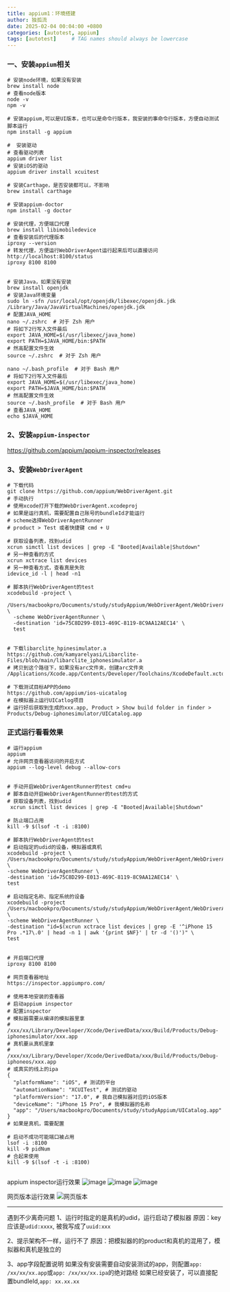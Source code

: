 ```yaml
---
title: appium1：环境搭建
author: 独孤流
date: 2025-02-04 00:04:00 +0800
categories: [autotest, appium]
tags: [autotest]     # TAG names should always be lowercase
---
```


### 一、安装`appium`相关
```
# 安装node环境，如果没有安装
brew install node
# 查看node版本
node -v
npm -v

# 安装appium,可以是UI版本，也可以是命令行版本，我安装的事命令行版本，方便自动测试脚本运行
npm install -g appium

#  安装驱动
# 查看驱动列表
appium driver list
# 安装iOS的驱动
appium driver install xcuitest

# 安装Carthage，是否安装都可以，不影响
brew install carthage

# 安装appium-doctor
npm install -g doctor

# 安装代理，方便端口代理
brew install libimobiledevice
# 查看安装后的代理版本
iproxy --version
# 转发代理，方便运行WebDriverAgent运行起来后可以直接访问 http://localhost:8100/status
iproxy 8100 8100


# 安装Java，如果没有安装
brew install openjdk
# 安装Java环境变量
sudo ln -sfn /usr/local/opt/openjdk/libexec/openjdk.jdk /Library/Java/JavaVirtualMachines/openjdk.jdk
# 配置JAVA_HOME
nano ~/.zshrc  # 对于 Zsh 用户
# 将如下2行写入文件最后
export JAVA_HOME=$(/usr/libexec/java_home)
export PATH=$JAVA_HOME/bin:$PATH
# 然高配置文件生效
source ~/.zshrc  # 对于 Zsh 用户

nano ~/.bash_profile  # 对于 Bash 用户
# 将如下2行写入文件最后
export JAVA_HOME=$(/usr/libexec/java_home)
export PATH=$JAVA_HOME/bin:$PATH
# 然高配置文件生效
source ~/.bash_profile  # 对于 Bash 用户
# 查看JAVA_HOME
echo $JAVA_HOME
```

### 2、安装`appium-inspector`
https://github.com/appium/appium-inspector/releases

### 3、安装`WebDriverAgent`
```
# 下载代码
git clone https://github.com/appium/WebDriverAgent.git
# 手动执行
# 使用xcode打开下载的WebDriverAgent.xcodeproj
# 如果是运行真机，需要配置自己账号的bundleId才能运行
# scheme选择WebDriverAgentRunner
# product > Test 或者快捷键 cmd + U

# 获取设备列表，找到udid
xcrun simctl list devices | grep -E "Booted|Available|Shutdown"
# 另一种查看的方式
xcrun xctrace list devices
# 另一种查看方式，查看真是失败
idevice_id -l | head -n1

# 脚本执行WebDriverAgent的test
xcodebuild -project \
 /Users/macbookpro/Documents/study/studyAppium/WebDriverAgent/WebDriverAgent.xcodeproj \
  -scheme WebDriverAgentRunner \
  -destination 'id=75C8D299-E013-469C-8119-8C9AA12AEC14' \
  test


# 下载libarclite_hpinesimulator.a
https://github.com/kamyarelyasi/Libarclite-Files/blob/main/libarclite_iphonesimulator.a
# 拷贝到这个路径下，如果没有arc文件夹，创建arc文件夹
/Applications/Xcode.app/Contents/Developer/Toolchains/XcodeDefault.xctoolchain/usr/lib/arc

# 下载测试目标APP的demo
https://github.com/appium/ios-uicatalog
# 在模拟器上运行UICatlog项目
# 运行好后获取到生成的xxx.app, Product > Show build folder in finder > Products/Debug-iphonesimulator/UICatalog.app
```

### 正式运行看看效果
```
# 运行appium
appium
# 允许网页查看器访问的开启方式
appium --log-level debug --allow-cors 


# 手动开启WebDriverAgentRunner的test cmd+u
# 脚本自动开启WebDriverAgentRunner的test的方式
# 获取设备列表，找到udid
 xcrun simctl list devices | grep -E "Booted|Available|Shutdown"

# 防止端口占用
kill -9 $(lsof -t -i :8100)

# 脚本执行WebDriverAgent的test
# 启动指定的udid的设备，模拟器或真机
xcodebuild -project \
/Users/macbookpro/Documents/study/studyAppium/WebDriverAgent/WebDriverAgent.xcodeproj \
-scheme WebDriverAgentRunner \
-destination 'id=75C8D299-E013-469C-8119-8C9AA12AEC14' \
test

# 启动指定名称、指定系统的设备
xcodebuild -project /Users/macbookpro/Documents/study/studyAppium/WebDriverAgent/WebDriverAgent.xcodeproj \
-scheme WebDriverAgentRunner \
-destination "id=$(xcrun xctrace list devices | grep -E '^iPhone 15 Pro .*17\.0' | head -n 1 | awk '{print $NF}' | tr -d '()')" \
test


# 开启端口代理
iproxy 8100 8100

# 网页查看器地址
https://inspector.appiumpro.com/

# 使用本地安装的查看器
# 启动appium inspector
# 配置inspector
# 模拟器需要从编译的模拟器里拿
# /xxx/xx/Library/Developer/Xcode/DerivedData/xxx/Build/Products/Debug-iphonesimulator/xxx.app
# 真机要从真机里拿
# /xxx/xx/Library/Developer/Xcode/DerivedData/xxx/Build/Products/Debug-iphoneos/xxx.app
# 或真实的线上的ipa
{
  "platformName": "iOS", # 测试的平台
  "automationName": "XCUITest", # 测试的驱动
  "platformVersion": "17.0", # 我自己模拟器对应的iOS版本
  "deviceName": "iPhone 15 Pro", # 我模拟器的名称
  "app": "/Users/macbookpro/Documents/study/studyAppium/UICatalog.app"
}
# 如果是真机，需要配置

# 启动不成功可能端口被占用
lsof -i :8100
kill -9 pidNum
# 合起来使用
kill -9 $(lsof -t -i :8100)


```
appium inspector运行效果
![image](/assets/img/test/appium/appium-1.png)
![image](/assets/img/test/appium/appium-2.png)
![image](/assets/img/test/appium/appium-3.png)

网页版本运行效果
![网页版本](/assets/img/test/appium/appium-4.png)

----
遇到不少离奇问题
1、运行时指定的是真机的udid，运行启动了模拟器
原因：key应该是`udid:xxxx`, 被我写成了`uuid:xxx`

2、提示架构不一样，运行不了
原因：把模拟器的的product和真机的混用了，模拟器和真机是独立的

3、app字段配置说明
如果没有安装需要自动安装测试的app，则配置`app: /xx/xx/xx.app`或`app: /xx/xx/xx.ipa`的绝对路经
如果已经安装了，可以直接配置bundleId,`app: xx.xx.xx`
